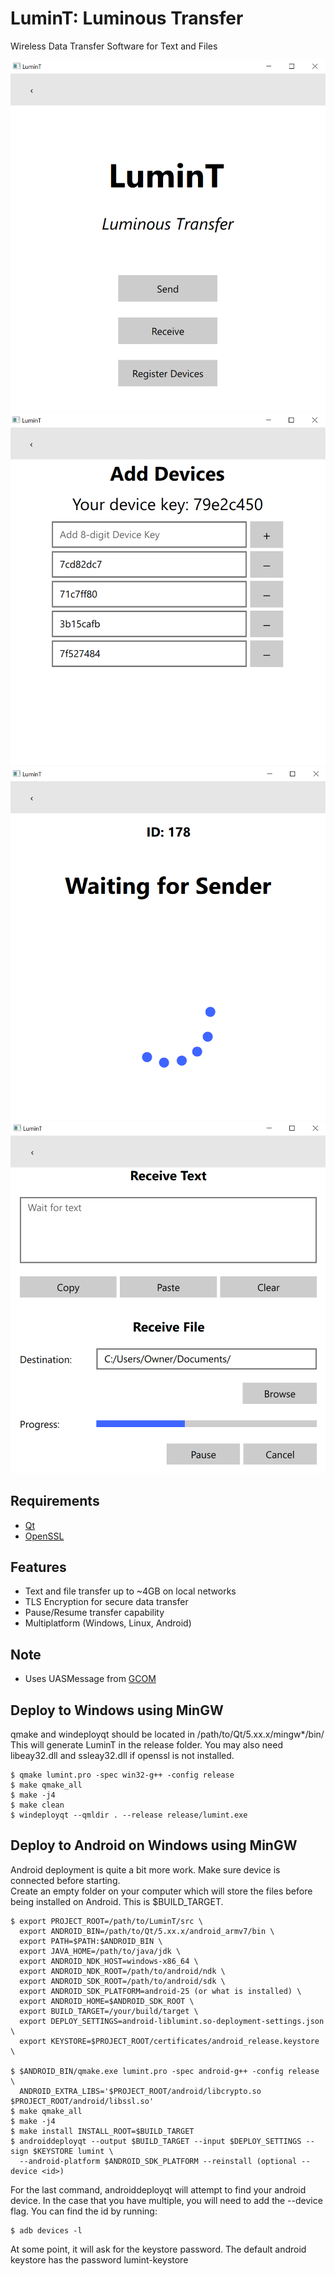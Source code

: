 # LuminT: Luminous Transfer
Wireless Data Transfer Software for Text and Files

![Front Page](https://raw.githubusercontent.com/wchang22/LuminT/master/images/frontPage.png)
![Device Registration Page](https://raw.githubusercontent.com/wchang22/LuminT/master/images/devicePage.png)
![Receiver Waiting Page](https://raw.githubusercontent.com/wchang22/LuminT/master/images/waitingPage.png)
![Receiver Transferring Page](https://raw.githubusercontent.com/wchang22/LuminT/master/images/receiverPage.png)

## Requirements
* [Qt](https://www.qt.io)
* [OpenSSL](https://www.openssl.org/)

## Features
* Text and file transfer up to ~4GB on local networks
* TLS Encryption for secure data transfer
* Pause/Resume transfer capability
* Multiplatform (Windows, Linux, Android)

## Note
* Uses UASMessage from [GCOM](https://github.com/ubcuas/GCOM)

## Deploy to Windows using MinGW
qmake and windeployqt should be located in /path/to/Qt/5.xx.x/mingw*/bin/  
This will generate LuminT in the release folder. You may also need libeay32.dll and ssleay32.dll if openssl is not installed.

    $ qmake lumint.pro -spec win32-g++ -config release
    $ make qmake_all
    $ make -j4
    $ make clean
    $ windeployqt --qmldir . --release release/lumint.exe
	
	
## Deploy to Android on Windows using MinGW
Android deployment is quite a bit more work. Make sure device is connected before starting.  
Create an empty folder on your computer which will store the files before being installed on Android. This is $BUILD_TARGET.  

    $ export PROJECT_ROOT=/path/to/LuminT/src \
      export ANDROID_BIN=/path/to/Qt/5.xx.x/android_armv7/bin \
	  export PATH=$PATH:$ANDROID_BIN \
	  export JAVA_HOME=/path/to/java/jdk \
	  export ANDROID_NDK_HOST=windows-x86_64 \
      export ANDROID_NDK_ROOT=/path/to/android/ndk \
      export ANDROID_SDK_ROOT=/path/to/android/sdk \
      export ANDROID_SDK_PLATFORM=android-25 (or what is installed) \
      export ANDROID_HOME=$ANDROID_SDK_ROOT \
	  export BUILD_TARGET=/your/build/target \
	  export DEPLOY_SETTINGS=android-liblumint.so-deployment-settings.json \
	  export KEYSTORE=$PROJECT_ROOT/certificates/android_release.keystore \
    
    $ $ANDROID_BIN/qmake.exe lumint.pro -spec android-g++ -config release \
      ANDROID_EXTRA_LIBS='$PROJECT_ROOT/android/libcrypto.so $PROJECT_ROOT/android/libssl.so'
    $ make qmake_all
	$ make -j4
    $ make install INSTALL_ROOT=$BUILD_TARGET
    $ androiddeployqt --output $BUILD_TARGET --input $DEPLOY_SETTINGS --sign $KEYSTORE lumint \
      --android-platform $ANDROID_SDK_PLATFORM --reinstall (optional --device <id>)
      
For the last command, androiddeployqt will attempt to find your android device. In the case that you have multiple, you will need to add the --device <id> flag. You can find the id by running:
    
    $ adb devices -l
    
At some point, it will ask for the keystore password. The default android keystore has the password lumint-keystore